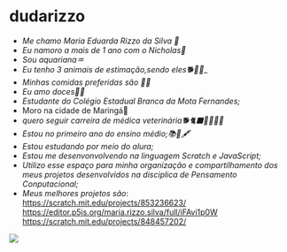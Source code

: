 # dudarizzo

- _Me chamo Maria Eduarda Rizzo da Silva 💖_
- _Eu namoro a mais de 1 ano com o Nicholas💍_
- _Sou aquariana♒_
- _Eu tenho 3 animais de estimação,sendo eles🐕🐢🐱__
- _Minhas comidas preferidas são 🍔🍕_
- _Eu amo doces🍨🍫_
- _Estudante do Colégio Estadual Branca da Mota Fernandes;_
-  Moro na cidade de Maringá📍
- _quero seguir carreira de médica veterinária🐕🐈‍⬛🐎🦒🐑🐐_
- _Estou no primeiro ano do ensino médio;📚📒🖋️_
- _Estou estudando por meio do alura;_
- _Estou me desenvonvolvendo na linguagem Scratch e JavaScript;_
- _Utilizo esse espaço para minha organização e compartilhamento dos meus projetos desenvolvidos na disciplica de Pensamento Conputacional;_
- _Meus melhores projetos são_:
https://scratch.mit.edu/projects/853236623/
https://editor.p5js.org/maria.rizzo.silva/full/iFAvi1p0W
https://scratch.mit.edu/projects/848457202/

![](https://media.tenor.com/dJBFvlX0mcEAAAAC/dog-genious-dog.gif)
